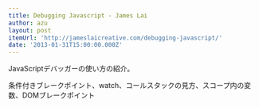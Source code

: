 ```yaml
---
title: Debugging Javascript - James Lai
author: azu
layout: post
itemUrl: 'http://jameslaicreative.com/debugging-javascript/'
date: '2013-01-31T15:00:00.000Z'
---
```

JavaScriptデバッガーの使い方の紹介。

条件付きブレークポイント、watch、コールスタックの見方、スコープ内の変数、DOMブレークポイント
